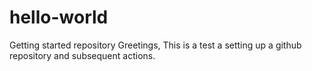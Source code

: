 # hello-world
Getting started repository
Greetings,
This is a test a setting up a github repository and subsequent actions.
